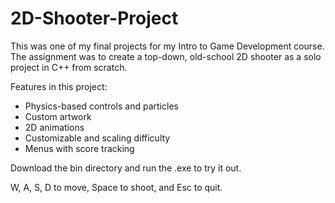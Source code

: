 # 2D-Shooter-Project

This was one of my final projects for my Intro to Game Development course. The assignment was to create a top-down, old-school 2D shooter as a solo project in C++ from scratch.

Features in this project:
  - Physics-based controls and particles
  - Custom artwork
  - 2D animations
  - Customizable and scaling difficulty
  - Menus with score tracking

Download the bin directory and run the .exe to try it out.

W, A, S, D to move, Space to shoot, and Esc to quit.
